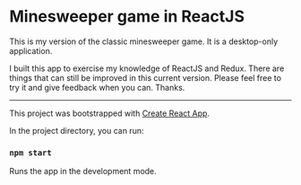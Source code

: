 # Minesweeper game in ReactJS
This is my version of the classic minesweeper game.  It is a desktop-only application.

I built this app to exercise my knowledge of ReactJS and Redux.  There are things that can still be improved in this current version. Please feel free to try it and give feedback when you can. Thanks.


*************************************************************************

This project was bootstrapped with [Create React App](https://github.com/facebook/create-react-app).

In the project directory, you can run:

### `npm start`

Runs the app in the development mode.<br />

